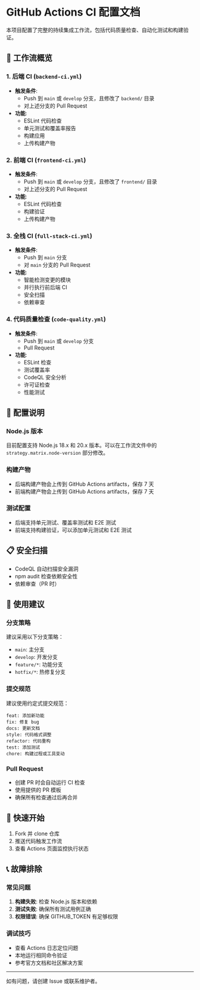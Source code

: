 # GitHub Actions CI 配置文档

本项目配置了完整的持续集成工作流，包括代码质量检查、自动化测试和构建验证。

## 🔄 工作流概览

### 1. 后端 CI (`backend-ci.yml`)
- **触发条件**: 
  - Push 到 `main` 或 `develop` 分支，且修改了 `backend/` 目录
  - 对上述分支的 Pull Request
- **功能**:
  - ESLint 代码检查
  - 单元测试和覆盖率报告
  - 构建应用
  - 上传构建产物

### 2. 前端 CI (`frontend-ci.yml`)
- **触发条件**: 
  - Push 到 `main` 或 `develop` 分支，且修改了 `frontend/` 目录
  - 对上述分支的 Pull Request
- **功能**:
  - ESLint 代码检查
  - 构建验证
  - 上传构建产物

### 3. 全栈 CI (`full-stack-ci.yml`)
- **触发条件**: 
  - Push 到 `main` 分支
  - 对 `main` 分支的 Pull Request
- **功能**:
  - 智能检测变更的模块
  - 并行执行前后端 CI
  - 安全扫描
  - 依赖审查

### 4. 代码质量检查 (`code-quality.yml`)
- **触发条件**: 
  - Push 到 `main` 或 `develop` 分支
  - Pull Request
- **功能**:
  - ESLint 检查
  - 测试覆盖率
  - CodeQL 安全分析
  - 许可证检查
  - 性能测试

## 🔧 配置说明

### Node.js 版本

目前配置支持 Node.js 18.x 和 20.x 版本。可以在工作流文件中的 `strategy.matrix.node-version` 部分修改。

### 构建产物

- 后端构建产物会上传到 GitHub Actions artifacts，保存 7 天
- 前端构建产物会上传到 GitHub Actions artifacts，保存 7 天

### 测试配置

- 后端支持单元测试、覆盖率测试和 E2E 测试
- 前端支持构建验证，可以添加单元测试和 E2E 测试

## 📋 安全扫描

- CodeQL 自动扫描安全漏洞
- npm audit 检查依赖安全性
- 依赖审查（PR 时）

## 🎯 使用建议

### 分支策略

建议采用以下分支策略：
- `main`: 主分支
- `develop`: 开发分支
- `feature/*`: 功能分支
- `hotfix/*`: 热修复分支

### 提交规范

建议使用约定式提交规范：
```
feat: 添加新功能
fix: 修复 bug
docs: 更新文档
style: 代码格式调整
refactor: 代码重构
test: 添加测试
chore: 构建过程或工具变动
```

### Pull Request

- 创建 PR 时会自动运行 CI 检查
- 使用提供的 PR 模板
- 确保所有检查通过后再合并

## 🚀 快速开始

1. Fork 并 clone 仓库
2. 推送代码触发工作流
3. 查看 Actions 页面监控执行状态

## 📞 故障排除

### 常见问题

1. **构建失败**: 检查 Node.js 版本和依赖
2. **测试失败**: 确保所有测试用例正确
3. **权限错误**: 确保 GITHUB_TOKEN 有足够权限

### 调试技巧

- 查看 Actions 日志定位问题
- 本地运行相同命令验证
- 参考官方文档和社区解决方案

---

如有问题，请创建 Issue 或联系维护者。
